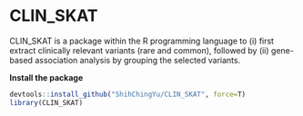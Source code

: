 
<!-- README.md is generated from README.Rmd. Please edit that file -->

# CLIN_SKAT

CLIN_SKAT is a package within the R programming language to (i) first
extract clinically relevant variants (rare and common), followed by (ii)
gene-based association analysis by grouping the selected variants.

**Install the package**

``` r
devtools::install_github("ShihChingYu/CLIN_SKAT", force=T)
library(CLIN_SKAT)
```


